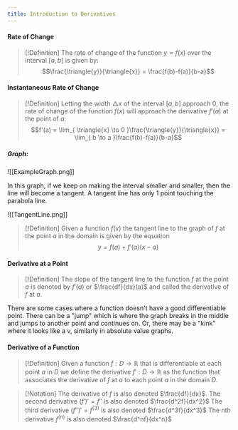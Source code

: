 ```yaml
---
title: Introduction to Derivatives
---
```


#### Rate of Change
>[!Definition]
>The rate of change of the function $y=f(x)$ over the interval $[a, b]$ is given by:
>$$\frac{\triangle{y}}{\triangle{x}} = \frac{f(b)-f(a)}{b-a}$$
#### Instantaneous Rate of Change
>[!Definition]
>Letting the width $\triangle{x}$ of the interval $[a, b]$ approach 0, the rate of change of the function $f(x)$ will approach the derivative $f'(a)$ at the point of $a$:
>$$f'(a) = \lim_{ \triangle{x} \to 0 }\frac{\triangle{y}}{\triangle{x}} = \lim_{ b \to a }\frac{f(b)-f(a)}{b-a}$$

##### Graph:

![[ExampleGraph.png]]

In this graph, if we keep on making the interval smaller and smaller, then the line will become a tangent. A tangent line has only 1 point touching the parabola line.

![[TangentLine.png]]

>[!Definition]
>Given a function $f(x)$ the tangent line to the graph of $f$ at the point $a$ in the domain is given by the equation
>$$y=f(a)+f'(a)(x-a)$$

#### Derivative at a Point
>[!Definition]
>The slope of the tangent line to the function $f$ at the point $a$ is denoted by $f'(a)$ or $\frac{df}{dx}(a)$ and called the derivative of $f$ at $a$.

There are some cases where a function doesn't have a good differentiable point. There can be a "jump" which is where the graph breaks in the middle and jumps to another point and continues on. Or, there may be a "kink" where it looks like a v, similarly in absolute value graphs.
#### Derivative of a Function
>[!Definition]
>Given a function $f : D \to ℝ$ that is differentiable at each point $a$ in $D$ we define the derivative $f' : D\to ℝ$ as the function that associates the derivative of $f$ at $a$ to each point $a$ in the domain $D$.

>[!Notation]
>The derivative of $f$ is also denoted $\frac{df}{dx}$.
>The second derivative $(f')'=f''$ is also denoted $\frac{d^2f}{dx^2}$
>The third derivative $(f'')' = f^{(3)}$ is also denoted $\frac{d^3f}{dx^3}$
>The *n*th derivative $f^{(n)}$ is also denoted $\frac{d^nf}{dx^n}$



